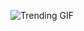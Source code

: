 
<!-- GIF_SECTION -->
![Trending GIF](https://media0.giphy.com/media/v1.Y2lkPThiYjIxNzcyZTFkaXVxZ2tpODlhZmpweTlzYjR2amltZ2VmNW1hcmV4a25iNm53NiZlcD12MV9naWZzX3NlYXJjaCZjdD1n/11ZSwQNWba4YF2/giphy.gif)
<!-- END_GIF_SECTION -->
